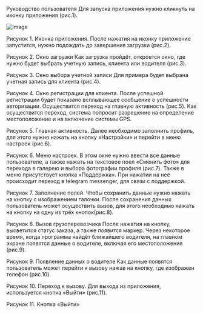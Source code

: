 Руководство пользователя
Для запуска приложения нужно кликнуть на иконку приложения (рис.1).

 ![image](https://github.com/ruslanbakin/TransGoApp/assets/101446399/7a4ce241-4172-4024-b5c0-06af1ddb5ff0)

Рисунок 1. Иконка приложения.
После нажатия на иконку приложение запустится, нужно подождать до завершения загрузки (рис.2).
   
Рисунок 2. Окно загрузки
Как загрузка пройдёт, откроется окно, где нужно будет выбрать учетную запись, клиента или водителя (рис.3).
 
Рисунок 3. Окно выбора учетной записи
Для примера будет выбрана учетная запись для клиента (рис.4).
 
Рисунок 4. Окно регистрации для клиента.
После успешной регистрации будет показано всплывающее сообщение о успешности авторизации. Осуществится переход на главную активность (рис.5). Как осуществится переход, система попросит разрешение на определение местоположение и на включение системы GPS. 

 
Рисунок 5. Главная активность.
Далее необходимо заполнить профиль, для этого нужно нажать на кнопку «Настройки» и перейти в меню настроек (рис.6).
 
Рисунок 6. Меню настроек.
В этом окне нужно ввести все данные пользователе, а также нажать на текстовое поел «Сменить фото» для перехода в галерею и выбора фотографии профиля (рис.7). Также в меню присутствует кнопка «Поддержка». При нажатии на неё происходит переход в telegram messenger, для связи с поддержкой.
   
Рисунок 7. Заполнение полей.
Чтобы сохранить данные нужно нажать на кнопку с изображением галочки.
После сохранения данных пользователь может осуществить вызов, для этого необходимо нажать на кнопку на одну из трёх кнопок(рис.8).
 
Рисунок 8. Вызов грузоперевозчика
После нажатия на кнопку, высветится статус заказа, а также появится маркер. Через некоторое время, когда программа найдёт ближайшего водителя, на главном экране появятся данные о водителе, включая его местоположения (рис.9).
   
Рисунок 9. Появление данных о водителе
Как данные появятся пользователь может перейти к вызову нажав на кнопку, где изображен телефон (рис.10).
 
Рисунок 10. Переход к вызову.
Для выхода из приложения, используется кнопка «Выйти» (рис.11).
 
Рисунок 11. Кнопка «Выйти»
